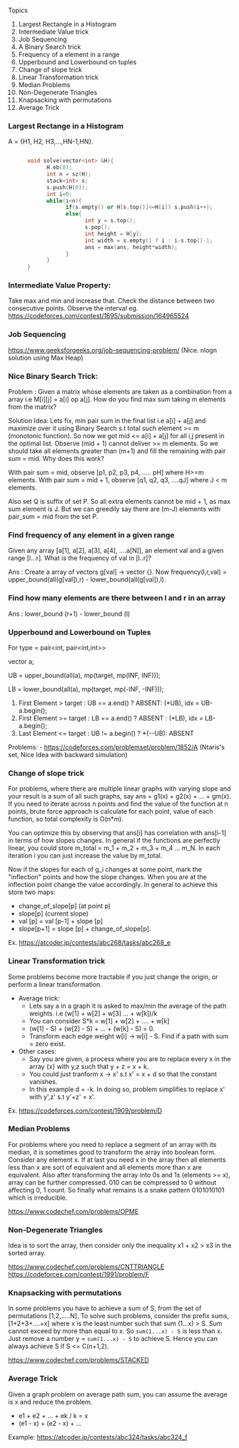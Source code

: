 Topics

1. Largest Rectangle in a Histogram
2. Intermediate Value trick
3. Job Sequencing
4. A Binary Search trick
5. Frequency of a element in a range
6. Upperbound and Lowerbound on tuples
7. Change of slope trick
8. Linear Transformation trick
9. Median Problems
10. Non-Degenerate Triangles
11. Knapsacking with permutations
12. Average Trick 

### Largest Rectange in a Histogram

A = {H1, H2, H3,...,HN-1,HN}. 

```cpp

      void solve(vector<int> &H){
            H.eb(0);
            int n = sz(H);
            stack<int> s;
            s.push(H[0]);
            int i=0;
            while(i<n){
                  if(s.empty() or H[s.top()]<=H[i]) s.push(i++);
                  else{
                        int y = s.top();
                        s.pop();
                        int height = H[y];
                        int width = s.empty() ? i : i-s.top()-1;
                        ans = max(ans, height*width);
                  }
            }
      }
```

### Intermediate Value Property:
Take max and min and increase that. Check the distance between two consecutive points. Observe the interval
eg. https://codeforces.com/contest/1695/submission/164965524

### Job Sequencing  
https://www.geeksforgeeks.org/job-sequencing-problem/ (Nice. nlogn solution using Max Heap)

### Nice Binary Search Trick:

Problem : Given a matrix whose elements are taken as a combination from a array i.e M[i][j] = a[i] op a[j]. How do you find max sum taking m elements from the matrix? 

Solution Idea: Lets fix, min pair sum in the final list i.e a[i] + a[j] and maximize over it using Binary Search s.t total such element >= m (monotonic function). So now we got mid <= a[i] + a[j] for all i,j present in the optimal list. Observe (mid + 1) cannot deliver >= m elements. So we should take all elements greater than (m+1) and fill the remaining with pair sum = mid. Why does this work? 

With pair sum = mid, observe [p1, p2, p3, p4, ..... pH] where H>=m elements.
With pair sum = mid + 1, observe [q1, q2, q3, ....qJ] where J < m elements.

Also set Q is suffix of set P. So all extra elements cannot be mid + 1, as max sum element is J. But we can greedily say there are (m-J) elements with pair_sum = mid from the set P. 

### Find frequency of any element in a given range 

Given any array [a[1], a[2], a[3], a[4], ....a[N]], an element val and a given range [l...r]. What is the frequency of val in [l..r]?

Ans : Create a array of vectors g[val] -> vector<int> {}. Now frequency(l,r,val) = upper_bound(all(g[val]),r) - lower_bound(all(g[val]),l).

### Find how many elements are there between l and r in an array 

Ans : lower_bound (r+1) - lower_bound (l) 

### Upperbound and Lowerbound on Tuples

For type = pair<int, pair<int,int>> 

vector<type> a;

UB = upper_bound(all(a), mp(target, mp(INF, INF)));

LB = lower_bound(all(a), mp(target, mp(-INF, -INF))); 

1. First Element > target : UB == a.end() ? ABSENT: (*UB), idx = UB-a.begin();  
2. First Element >= target : LB == a.end() ? ABSENT : (*LB), idx = LB-a.begin();
3. Last Element <= target : UB != a.begin() ? *(--UB): ABSENT

Problems:
      - https://codeforces.com/problemset/problem/1852/A (Ntaris's set, Nice Idea with backward simulation)

### Change of slope trick 

For problems, where there are multiple linear graphs with varying slope and your result is a sum of all such graphs, say ans = g1(x) + g2(x) + ... + gm(x). 
If you need to iterate across n points and find the value of the function at n points, brute force approach is calculate for each point, value of each function, so total complexity is O(n*m). 

You can optimize this by observing that ans[i] has correlation with ans[i-1] in terms of how slopes changes. In general if the functions are perfectly linear, you could store m_total = m_1 + m_2 + m_3 + m_4 ... m_N. In each iteration i you can just increase the value by m_total. 

Now if the slopes for each of g_i changes at some point, mark the "inflection" points and how the slope changes. When you are at the inflection point change the value accordingly. In general to achieve this store two maps:

- change_of_slope[p] (at point p)
- slope[p] (current slope)
- val [p] = val [p-1] + slope [p]
- slope[p+1] = slope [p] + change_of_slope[p].

Ex. https://atcoder.jp/contests/abc268/tasks/abc268_e

### Linear Transformation trick

Some problems become more tractable if you just change the origin, or perform a linear transformation.

* Average trick:
   - Lets say a in a graph it is asked to max/min the average of the path weights. 
     i.e (w[1] + w[2] + w[3] ... + w[k])/k 
   - You can consider S*k = w[1] + w[2] + .... + w[k] 
   - (w[1] - S) + (w[2] - S) + ... + (w[k] - S) = 0.
   - Transform each edge weight w[i] -> w[i] - S. Find if a path with sum = zero exist. 
* Other cases:       
   - Say you are given, a process where you are to replace every x in the array {x} with y,z such that y + z = x + k.
   - You could just tranform x -> x' s.t x' = x + d so that the constant vanishes. 
   - In this example d = -k. In doing so, problem simplifies to replace x' with y',z' s.t y'+z' = x'. 

Ex. https://codeforces.com/contest/1909/problem/D 

### Median Problems 

For problems where you need to replace a segment of an array with its median, it is sometimes good to transform the array into boolean form. 
Consider any element x. If at last you need x in the array then all elements less than x are sort of equivalent and all elements more than x are equivalent. Also after transforming the array into 0s and 1s (elements >= x), array can be further compressed. 010 can be compressed to 0 without affecting 0, 1 count. So finally what remains is a snake pattern 0101010101 which is irreducible.

https://www.codechef.com/problems/OPME

### Non-Degenerate Triangles 

Idea is to sort the array, then consider only the inequality x1 + x2 > x3 in the sorted array. 

https://www.codechef.com/problems/CNTTRIANGLE
https://codeforces.com/contest/1991/problem/F

### Knapsacking with permutations 


In some problems you have to achieve a sum of S, from the set of permutations [1,2,.....N]. 
To solve such problems, consider the prefix sums, 
[1+2+3+....+x] where x is the least number such that sum (1...x) > S. Sum cannot exceed by more than equal to x. 
So `sum(1...x) - S` is less than x. Just remove a number y = `sum(1...x) - S` to achieve S. Hence you can always achieve S if S <= C(n+1,2).

https://www.codechef.com/problems/STACKED


### Average Trick 

Given a graph problem on average path sum, you can assume the average is x and reduce the problem. 

* e1 + e2 + ... + ek / k = x 
* (e1 - x) + (e2 - x) + ... 

Example: https://atcoder.jp/contests/abc324/tasks/abc324_f

